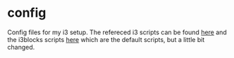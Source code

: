 # config

Config files for my i3 setup. The refereced i3 scripts can be found [here](https://github.com/leofah/scripts/tree/master/i3) and the i3blocks scripts [here](https://github.com/leofah/scripts/tree/master/i3blocks) which are the default scripts, but a little bit changed.
